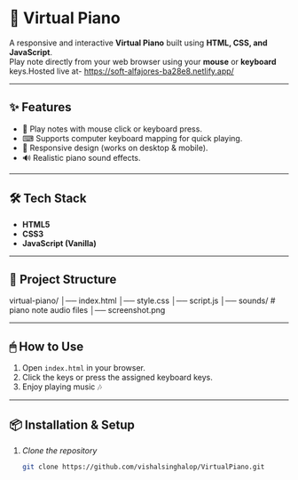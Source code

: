 # 🎹 Virtual Piano

A responsive and interactive **Virtual Piano** built using **HTML, CSS, and JavaScript**.  
Play note directly from your web browser using your **mouse** or **keyboard** keys.Hosted live at-
https://soft-alfajores-ba28e8.netlify.app/

---

## ✨ Features
- 🎵 Play notes with mouse click or keyboard press.
- ⌨ Supports computer keyboard mapping for quick playing.
- 📱 Responsive design (works on desktop & mobile).
- 🔊 Realistic piano sound effects.

---

## 🛠️ Tech Stack
- **HTML5**
- **CSS3**
- **JavaScript (Vanilla)**

---

## 📂 Project Structure
virtual-piano/
│── index.html
│── style.css
│── script.js
│── sounds/ # piano note audio files
│── screenshot.png


---

## 🖱 How to Use
1. Open `index.html` in your browser.
2. Click the keys or press the assigned keyboard keys.
3. Enjoy playing music 🎶

---

## 📦 Installation & Setup
1. *Clone the repository*
   ```bash
   git clone https://github.com/vishalsinghalop/VirtualPiano.git 
